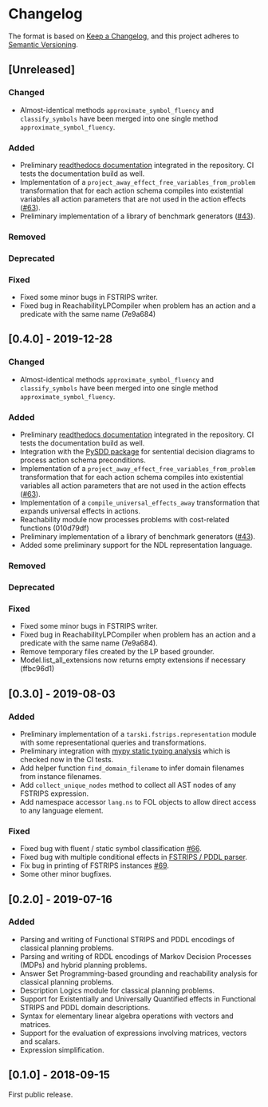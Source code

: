 # Changelog

The format is based on [Keep a Changelog](https://keepachangelog.com/en/1.0.0/),
and this project adheres to [Semantic Versioning](https://semver.org/spec/v2.0.0.html).

## [Unreleased]
### Changed
- Almost-identical methods `approximate_symbol_fluency` and `classify_symbols` have been merged into one
  single method `approximate_symbol_fluency`.

### Added
 - Preliminary [readthedocs documentation](https://tarski.readthedocs.io) integrated in the repository.
   CI tests the documentation build as well.
 - Implementation of a `project_away_effect_free_variables_from_problem` transformation that for each action schema
   compiles into existential variables all action parameters that are not used in the action effects
    ([#63](https://github.com/aig-upf/tarski/issues/63)).
 - Preliminary implementation of a library of benchmark generators
    ([#43](https://github.com/aig-upf/tarski/issues/43)).

### Removed
### Deprecated
### Fixed
 - Fixed some minor bugs in FSTRIPS writer.
 - Fixed bug in ReachabilityLPCompiler when problem has an action and a predicate with the same name (7e9a684)


## [0.4.0] - 2019-12-28
### Changed
- Almost-identical methods `approximate_symbol_fluency` and `classify_symbols` have been merged into one
  single method `approximate_symbol_fluency`.

### Added
 - Preliminary [readthedocs documentation](https://tarski.readthedocs.io) integrated in the repository.
   CI tests the documentation build as well.
 - Integration with the [PySDD package](https://github.com/wannesm/PySDD) for sentential decision diagrams
 to process action schema preconditions.
 - Implementation of a `project_away_effect_free_variables_from_problem` transformation that for each action schema
   compiles into existential variables all action parameters that are not used in the action effects
    ([#63](https://github.com/aig-upf/tarski/issues/63)).
 - Implementation of a `compile_universal_effects_away` transformation that expands universal effects in actions. 
 - Reachability module now processes problems with cost-related functions (010d79df)
 - Preliminary implementation of a library of benchmark generators
    ([#43](https://github.com/aig-upf/tarski/issues/43)).
 - Added some preliminary support for the NDL representation language.

### Removed
### Deprecated
### Fixed
 - Fixed some minor bugs in FSTRIPS writer.
 - Fixed bug in ReachabilityLPCompiler when problem has an action and a predicate with the same name (7e9a684).
 - Remove temporary files created by the LP based grounder.
 - Model.list_all_extensions now returns empty extensions if necessary (ffbc96d1)


## [0.3.0] - 2019-08-03

### Added
 - Preliminary implementation of a `tarski.fstrips.representation` module with some representational queries 
   and transformations. 
 - Preliminary integration with [mypy static typing analysis](https://github.com/python/mypy) which is
   checked now in the CI tests.
 - Add helper function `find_domain_filename` to infer domain filenames from instance filenames.
 - Add `collect_unique_nodes` method to collect all AST nodes of any FSTRIPS expression.
 - Add namespace accessor `lang.ns` to FOL objects to allow direct access to any language element.
 
### Fixed
 - Fixed bug with fluent / static symbol classification [#66](https://github.com/aig-upf/tarski/issues/66).
 - Fixed bug with multiple conditional effects in [FSTRIPS / PDDL parser](https://github.com/aig-upf/tarski/commit/c89ac31623171b78689d5d0ae3eca07c2be2ad71).
 - Fix bug in printing of FSTRIPS instances [#69](https://github.com/aig-upf/tarski/issues/69).
 - Some other minor bugfixes.

## [0.2.0] - 2019-07-16
### Added
 - Parsing and writing of Functional STRIPS and PDDL encodings of classical planning problems.
 - Parsing and writing of RDDL encodings of Markov Decision Processes (MDPs) and hybrid planning problems.
 - Answer Set Programming-based grounding and reachability analysis for classical planning problems.
 - Description Logics module for classical planning problems.
 - Support for Existentially and Universally Quantified effects in Functional STRIPS and PDDL domain descriptions.
 - Syntax for elementary linear algebra operations with vectors and matrices.
 - Support for the evaluation of expressions involving matrices, vectors and scalars.
 - Expression simplification.


## [0.1.0] - 2018-09-15

First public release.

